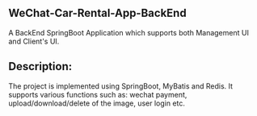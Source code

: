 ## WeChat-Car-Rental-App-BackEnd
A BackEnd SpringBoot Application which supports both Management UI and Client's UI.

## Description:
The project is implemented using SpringBoot, MyBatis and Redis.
It supports various functions such as: wechat payment, upload/download/delete of the image, user login etc.

